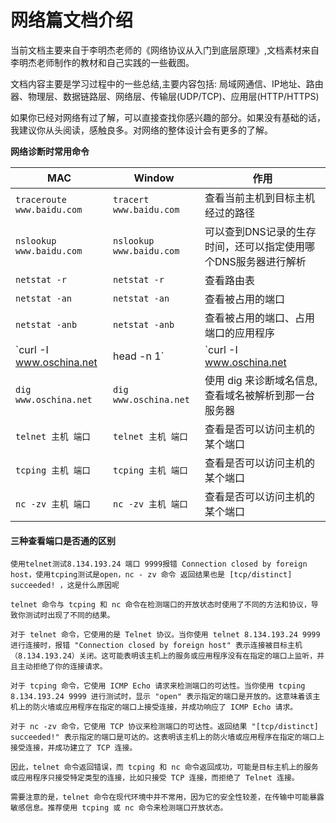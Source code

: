 # 网络篇文档介绍
当前文档主要来自于李明杰老师的《网络协议从入门到底层原理》,文档素材来自李明杰老师制作的教材和自己实践的一些截图。

文档内容主要是学习过程中的一些总结,主要内容包括: 局域网通信、IP地址、路由器、物理层、数据链路层、网络层、传输层(UDP/TCP)、应用层(HTTP/HTTPS)

如果你已经对网络有过了解，可以直接查找你感兴趣的部分。如果没有基础的话，我建议你从头阅读，感触良多。对网络的整体设计会有更多的了解。

**网络诊断时常用命令**

MAC | Window | 作用
------- | ------- | -------
`traceroute www.baidu.com` | `tracert www.baidu.com` | 查看当前主机到目标主机经过的路径  
`nslookup  www.baidu.com` | `nslookup www.baidu.com` | 可以查到DNS记录的生存时间，还可以指定使用哪个DNS服务器进行解析
`netstat -r` | `netstat -r` | 查看路由表
`netstat -an` | `netstat -an` | 查看被占用的端口
`netstat -anb` | `netstat -anb` | 查看被占用的端口、占用端口的应用程序
`curl -I www.oschina.net | head -n 1` | `curl -I www.oschina.net | head -n 1` | 检查某个主机是否运行 HTTP 服务，或者检查某网站是否可用
`dig www.oschina.net` | `dig www.oschina.net` | 使用 dig 来诊断域名信息,查看域名被解析到那一台服务器
`telnet 主机 端口` | `telnet 主机 端口` | 查看是否可以访问主机的某个端口
`tcping 主机 端口` | `tcping 主机 端口` | 查看是否可以访问主机的某个端口
`nc -zv 主机 端口` | `nc -zv 主机 端口` | 查看是否可以访问主机的某个端口


#### 三种查看端口是否通的区别
```
使用telnet测试8.134.193.24 端口 9999报错 Connection closed by foreign host，使用tcping测试是open，nc - zv 命令 返回结果也是 [tcp/distinct] succeeded! ，这是什么原因呢

telnet 命令与 tcping 和 nc 命令在检测端口的开放状态时使用了不同的方法和协议，导致你测试时出现了不同的结果。

对于 telnet 命令，它使用的是 Telnet 协议。当你使用 telnet 8.134.193.24 9999 进行连接时，报错 "Connection closed by foreign host" 表示连接被目标主机（8.134.193.24）关闭。这可能表明该主机上的服务或应用程序没有在指定的端口上监听，并且主动拒绝了你的连接请求。

对于 tcping 命令，它使用 ICMP Echo 请求来检测端口的可达性。当你使用 tcping 8.134.193.24 9999 进行测试时，显示 "open" 表示指定的端口是开放的。这意味着该主机上的防火墙或应用程序在指定的端口上接受连接，并成功响应了 ICMP Echo 请求。

对于 nc -zv 命令，它使用 TCP 协议来检测端口的可达性。返回结果 "[tcp/distinct] succeeded!" 表示指定的端口是可达的。这表明该主机上的防火墙或应用程序在指定的端口上接受连接，并成功建立了 TCP 连接。

因此，telnet 命令返回错误，而 tcping 和 nc 命令返回成功，可能是目标主机上的服务或应用程序只接受特定类型的连接，比如只接受 TCP 连接，而拒绝了 Telnet 连接。

需要注意的是，telnet 命令在现代环境中并不常用，因为它的安全性较差，在传输中可能暴露敏感信息。推荐使用 tcping 或 nc 命令来检测端口开放状态。
```